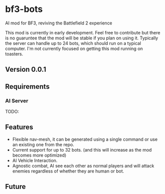 # bf3-bots
AI mod for BF3, reviving the Battlefield 2 experience

This mod is currently in early development. Feel free to contribute but there is no guaruntee that the mod will be stable if you plan on using it.
Typically the server can handle up to 24 bots, which should run on a typical computer. I'm not currently focused on getting this mod running on toasters. 

## Version 0.0.1


## Requirements
### AI Server
TODO:


## Features
- Flexible nav-mesh, it can be generated using a single command or use an existing one from the repo.
- Current support for up to 32 bots. (and this will increase as the mod becomes more optimized)
- AI Vehicle Interaction.
- Agnostic combat, AI see each other as normal players and will attack enemies regardless of whether they are human or bot.


## Future

